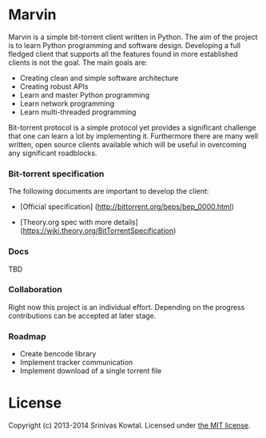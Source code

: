 Marvin
======

Marvin is a simple bit-torrent client written in Python. The aim of the project is to learn Python programming and software design. Developing a full fledged client that supports all the features found in more established clients is not the goal. The main goals are:

* Creating clean and simple software architecture
* Creating robust APIs
* Learn and master Python programming
* Learn network programming
* Learn multi-threaded programming

Bit-torrent protocol is a simple protocol yet provides a significant challenge that one can learn a lot by implementing it. Furthermore there are many well written, open source clients available which will be useful in overcoming any significant roadblocks.

### Bit-torrent specification ###

The following documents are important to develop the client:

- [Official specification] (<http://bittorrent.org/beps/bep_0000.html>)

- [Theory.org spec with more details] (<https://wiki.theory.org/BitTorrentSpecification>)


### Docs ###

TBD

### Collaboration ###

Right now this project is an individual effort. Depending on the progress contributions can be accepted at later stage.

### Roadmap ###

* Create bencode library
* Implement tracker communication
* Implement download of a single torrent file

# License

Copyright (c) 2013-2014 Srinivas Kowtal. Licensed under [the MIT license](http://opensource.org/licenses/MIT).

